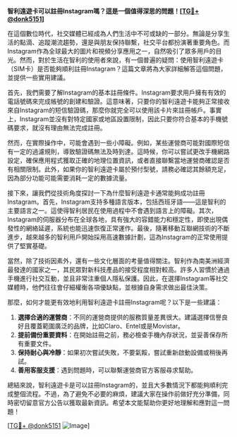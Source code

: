 **智利遠遊卡可以註冊Instagram嗎？這是一個值得深思的問題！[[TG💪+ @donk5151](https://t.me/s/donk5151)]**

在這個數位時代，社交媒體已經成為人們生活中不可或缺的一部分。無論是分享生活的點滴、追蹤潮流趨勢，還是與朋友保持聯繫，社交平台都扮演著重要角色。而Instagram作為全球最大的圖片和視頻分享應用之一，自然吸引了眾多用戶的目光。然而，對於生活在智利的使用者來說，有一個普遍的疑問：使用智利遠遊卡（SIM卡）是否能夠順利註冊Instagram？這篇文章將為大家詳細解答這個問題，並提供一些實用建議。

首先，我們需要了解Instagram的基本註冊條件。Instagram要求用戶擁有有效的電話號碼來完成帳號的創建和驗證。這意味著，只要你的智利遠遊卡能夠正常接收來自Instagram的短信驗證碼，那麼你就完全可以使用該卡片來註冊帳戶。事實上，Instagram並沒有對特定國家或地區設置限制，因此只要你符合基本的手機號碼要求，就沒有理由無法完成註冊。

然而，在實際操作中，可能會遇到一些小障礙。例如，某些運營商可能對國際短信有一定的過濾規則，導致驗證碼無法及時到達。這時候，你可以嘗試更改手機網路設定，確保應用程式獲取正確的地理位置資訊，或者直接聯繫當地運營商確認是否有相關限制。此外，如果你的智利遠遊卡屬於預付型號，請務必確認其餘額充足，因為部分功能可能需要消耗一定的數據流量。

接下來，讓我們從技術角度探討一下為什麼智利遠遊卡通常能夠成功註冊Instagram。首先，Instagram支持多種語言版本，包括西班牙語——這是智利的主要語言之一。這使得智利居民在使用過程中不會遇到語言上的障礙。其次，Instagram的伺服器分布在全球各地，具有強大的容錯能力和穩定性，即使出現偶發性的網絡延遲，系統也能迅速恢復正常運作。最後，隨著移動互聯網技術的不斷進步，越來越多的智利用戶開始採用高速數據計劃，這為Instagram的正常使用提供了堅實基礎。

當然，除了技術因素外，還有一些文化層面的考量值得關注。智利作為南美洲經濟最發達的國家之一，其民眾對新科技產品的接受程度相對較高。許多人習慣於通過手機進行社交互動，並且非常注重個人隱私保護。因此，在選擇Instagram等社交媒體時，他們往往會仔細權衡各項優缺點，並根據自身需求做出最佳決策。

那麼，如何才能更有效地利用智利遠遊卡註冊Instagram呢？以下是一些建議：

1. **選擇合適的運營商**：不同的運營商提供的服務質量差異很大。建議選擇信譽良好且覆蓋範圍廣泛的品牌，比如Claro、Entel或是Movistar。
2. **提前備份重要資料**：在開始註冊之前，務必檢查手機內存狀況，並妥善保存所有重要文件。
3. **保持耐心與冷靜**：如果初次嘗試失敗，不要氣餒，嘗試重新啟動設備或稍後再試。
4. **善用客服支援**：遇到問題時，可以聯繫運營商官方客服尋求幫助。

總結來說，智利遠遊卡是可以註冊Instagram的，並且大多數情況下都能夠順利完成整個流程。不過，為了避免不必要的麻煩，建議大家在操作前做好充分準備，同時密切留意官方公告以獲取最新資訊。希望本文能幫助你更好地理解和應對這一問題！

[[TG💪+ @donk5151](https://t.me/s/donk5151) ![Image](https://i.postimg.cc/rwNCRYN7/Snipaste-2025-04-30-17-27-05.png)]